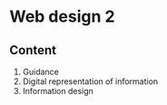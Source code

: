 # Web design 2
## Content
1. Guidance
2. Digital representation of information
3. Information design